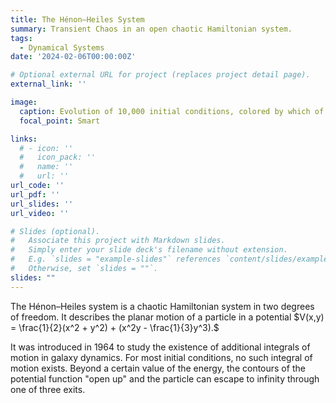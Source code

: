 ```yaml
---
title: The Hénon–Heiles System
summary: Transient Chaos in an open chaotic Hamiltonian system.
tags:
  - Dynamical Systems
date: '2024-02-06T00:00:00Z'

# Optional external URL for project (replaces project detail page).
external_link: ''

image:
  caption: Evolution of 10,000 initial conditions, colored by which of the three exits they take from the potential.
  focal_point: Smart

links:
  # - icon: ''
  #   icon_pack: ''
  #   name: ''
  #   url: ''
url_code: ''
url_pdf: ''
url_slides: ''
url_video: ''

# Slides (optional).
#   Associate this project with Markdown slides.
#   Simply enter your slide deck's filename without extension.
#   E.g. `slides = "example-slides"` references `content/slides/example-slides.md`.
#   Otherwise, set `slides = ""`.
slides: ""
---
```


The Hénon–Heiles system is a chaotic Hamiltonian system in two degrees of freedom. It describes the planar motion of a particle in a potential 
$V(x,y) =  \frac{1}{2}(x^2 + y^2) + (x^2y - \frac{1}{3}y^3).$

It was introduced in 1964 to study the existence of additional integrals of motion in galaxy dynamics. For most initial conditions, no such integral of motion exists. Beyond a certain value of the energy, the contours of the potential function "open up" and the particle can escape to infinity through one of three exits.
